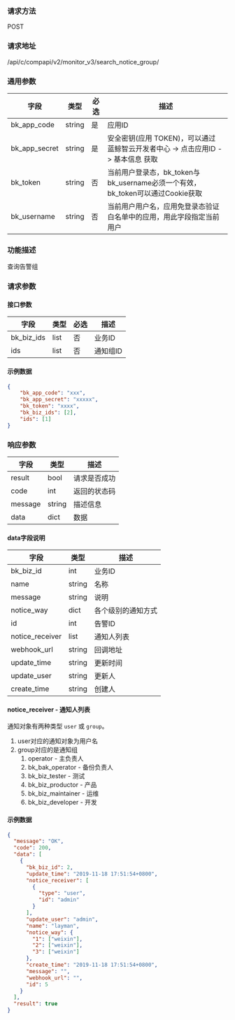 
### 请求方法

POST


### 请求地址

/api/c/compapi/v2/monitor_v3/search_notice_group/


### 通用参数

| 字段 | 类型 | 必选 |  描述 |
|-----------|------------|--------|------------|
| bk_app_code  |  string    | 是 | 应用ID     |
| bk_app_secret|  string    | 是 | 安全密钥(应用 TOKEN)，可以通过 蓝鲸智云开发者中心 -> 点击应用ID -> 基本信息 获取 |
| bk_token     |  string    | 否 | 当前用户登录态，bk_token与bk_username必须一个有效，bk_token可以通过Cookie获取 |
| bk_username  |  string    | 否 | 当前用户用户名，应用免登录态验证白名单中的应用，用此字段指定当前用户 |


### 功能描述

查询告警组

### 请求参数



#### 接口参数

| 字段       | 类型 | 必选 | 描述     |
| ---------- | ---- | ---- | -------- |
| bk_biz_ids | list | 否   | 业务ID   |
| ids        | list | 否   | 通知组ID |

#### 示例数据

```json
{
    "bk_app_code": "xxx",
    "bk_app_secret": "xxxxx",
    "bk_token": "xxxx",
    "bk_biz_ids": [2],
    "ids": [1]
}
```

### 响应参数

| 字段    | 类型   | 描述         |
| ------- | ------ | ------------ |
| result  | bool   | 请求是否成功 |
| code    | int    | 返回的状态码 |
| message | string | 描述信息     |
| data    | dict   | 数据         |

####  data字段说明

| 字段            | 类型   | 描述               |
| --------------- | ------ | ------------------ |
| bk_biz_id       | int    | 业务ID             |
| name            | string | 名称               |
| message         | string | 说明               |
| notice_way      | dict   | 各个级别的通知方式   |
| id              | int    | 告警ID             |
| notice_receiver | list   | 通知人列表         |
| webhook_url | string | 回调地址 |
| update_time | string | 更新时间 |
| update_user | string | 更新人 |
| create_time | string | 创建人 |

#### notice_receiver - 通知人列表

通知对象有两种类型 `user` 或 `group`。

1. user对应的通知对象为用户名
2. group对应的是通知组
    1. operator - 主负责人
    2. bk_bak_operator - 备份负责人
    3. bk_biz_tester - 测试
    4. bk_biz_productor - 产品
    5. bk_biz_maintainer - 运维
    6. bk_biz_developer - 开发

#### 示例数据

```json
{
  "message": "OK",
  "code": 200,
  "data": [
    {
      "bk_biz_id": 2,
      "update_time": "2019-11-18 17:51:54+0800",
      "notice_receiver": [
        {
          "type": "user",
          "id": "admin"
        }
      ],
      "update_user": "admin",
      "name": "layman",
      "notice_way": {
        "1": ["weixin"],
        "2": ["weixin"],
        "3": ["weixin"]
      },
      "create_time": "2019-11-18 17:51:54+0800",
      "message": "",
      "webhook_url": "",
      "id": 5
    }
  ],
  "result": true
}
```